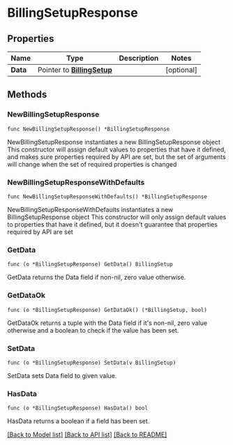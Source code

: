 # BillingSetupResponse

## Properties

Name | Type | Description | Notes
------------ | ------------- | ------------- | -------------
**Data** | Pointer to [**BillingSetup**](BillingSetup.md) |  | [optional]

## Methods

### NewBillingSetupResponse

`func NewBillingSetupResponse() *BillingSetupResponse`

NewBillingSetupResponse instantiates a new BillingSetupResponse object
This constructor will assign default values to properties that have it defined,
and makes sure properties required by API are set, but the set of arguments
will change when the set of required properties is changed

### NewBillingSetupResponseWithDefaults

`func NewBillingSetupResponseWithDefaults() *BillingSetupResponse`

NewBillingSetupResponseWithDefaults instantiates a new BillingSetupResponse object
This constructor will only assign default values to properties that have it defined,
but it doesn't guarantee that properties required by API are set

### GetData

`func (o *BillingSetupResponse) GetData() BillingSetup`

GetData returns the Data field if non-nil, zero value otherwise.

### GetDataOk

`func (o *BillingSetupResponse) GetDataOk() (*BillingSetup, bool)`

GetDataOk returns a tuple with the Data field if it's non-nil, zero value otherwise
and a boolean to check if the value has been set.

### SetData

`func (o *BillingSetupResponse) SetData(v BillingSetup)`

SetData sets Data field to given value.

### HasData

`func (o *BillingSetupResponse) HasData() bool`

HasData returns a boolean if a field has been set.


[[Back to Model list]](../README.md#documentation-for-models) [[Back to API list]](../README.md#documentation-for-api-endpoints) [[Back to README]](../README.md)
